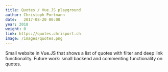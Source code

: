```yaml
---
title: Quotes / Vue.JS playground
author: Christoph Portmann
date:   2017-08-20 00:00
year: 2018
weight: 0
link: https://quotes.chrisport.ch
image: /images/quotes.png
---
```

Small website in Vue.JS that shows a list of quotes with filter and deep link functionality. Future work: small backend and
commenting functionality on quotes.
